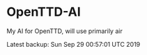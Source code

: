 # OpenTTD-AI
My AI for OpenTTD, will use primarily air

Latest backup: Sun Sep 29 00:57:01 UTC 2019
